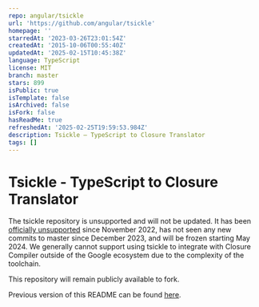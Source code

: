 ```yaml
---
repo: angular/tsickle
url: 'https://github.com/angular/tsickle'
homepage: ''
starredAt: '2023-03-26T23:01:54Z'
createdAt: '2015-10-06T00:55:40Z'
updatedAt: '2025-02-15T10:45:38Z'
language: TypeScript
license: MIT
branch: master
stars: 899
isPublic: true
isTemplate: false
isArchived: false
isFork: false
hasReadMe: true
refreshedAt: '2025-02-25T19:59:53.984Z'
description: Tsickle — TypeScript to Closure Translator
tags: []
---
```


# Tsickle - TypeScript to Closure Translator

The tsickle repository is unsupported and will not be updated. It has been [officially unsupported](https://github.com/angular/tsickle/commit/3bf8d97c6bd53a920eb4f9b4d18cb584ead48e5a) since November 2022, has not seen any new commits to master since December 2023, and will be frozen starting May 2024. We generally cannot support using tsickle to integrate with Closure Compiler outside of the Google ecosystem due to the complexity of the toolchain.

This repository will remain publicly available to fork.

Previous version of this README can be found [here](https://github.com/angular/tsickle/blob/3bf8d97c6bd53a920eb4f9b4d18cb584ead48e5a/README.md).

